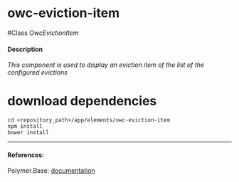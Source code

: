 owc-eviction-item
=========


#Class
*OwcEvictionItem*

#### Description
*This component is used to display an eviction item of the list of the configured evictions*

# download dependencies
```
cd <repository_path>/app/elements/owc-eviction-item
npm install
bower install
```

____________
#### References:
Polymer.Base: [documentation](http://polymer.github.io/polymer/)



